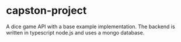 # capston-project
A dice game API with a base example implementation. The backend is written in typescript node.js and uses a mongo database.
